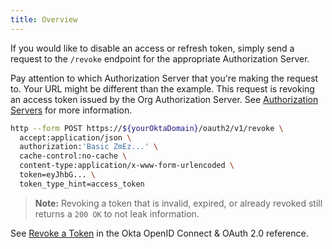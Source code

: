 ```yaml
---
title: Overview
---
```


If you would like to disable an access or refresh token, simply send a request to the `/revoke` endpoint for the appropriate Authorization Server.

Pay attention to which Authorization Server that you're making the request to. Your URL might be different than the example. This request is revoking an access token issued by the Org Authorization Server. See [Authorization Servers](/docs/concepts/auth-servers/#available-authorization-server-types) for more information.

```BASH
http --form POST https://${yourOktaDomain}/oauth2/v1/revoke \
  accept:application/json \
  authorization:'Basic ZmEz...' \
  cache-control:no-cache \
  content-type:application/x-www-form-urlencoded \
  token=eyJhbG... \
  token_type_hint=access_token
```

> **Note:** Revoking a token that is invalid, expired, or already revoked still returns a `200 OK` to not leak information.

See [Revoke a Token](/docs/reference/api/oidc/#revoke) in the Okta OpenID Connect & OAuth 2.0 reference.

<NextSectionLink/>
